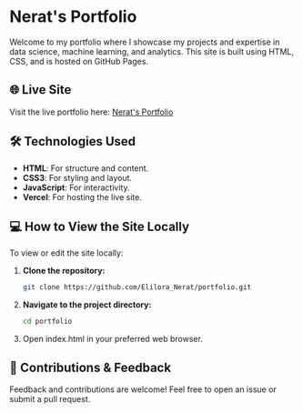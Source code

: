 # Nerat's Portfolio

Welcome to my portfolio where I showcase my projects and expertise in data science, machine learning, and analytics. This site is built using HTML, CSS, and is hosted on GitHub Pages.

## 🌐 Live Site

Visit the live portfolio here: [Nerat's Portfolio](https://nerat-portfolio.vercel.app/)

## 🛠 Technologies Used

- **HTML**: For structure and content.
- **CSS3**: For styling and layout.
- **JavaScript**: For interactivity.
- **Vercel**: For hosting the live site.

## 💻 How to View the Site Locally

To view or edit the site locally:

1. **Clone the repository:**
   ```bash
   git clone https://github.com/Elilora_Nerat/portfolio.git

2. **Navigate to the project directory:**
   ```bash
   cd portfolio

3. Open index.html in your preferred web browser.

## 🤝 Contributions & Feedback
Feedback and contributions are welcome! Feel free to open an issue or submit a pull request.
